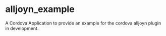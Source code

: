 alljoyn_example
===============

A Cordova Application to provide an example for the cordova alljoyn plugin in development.
